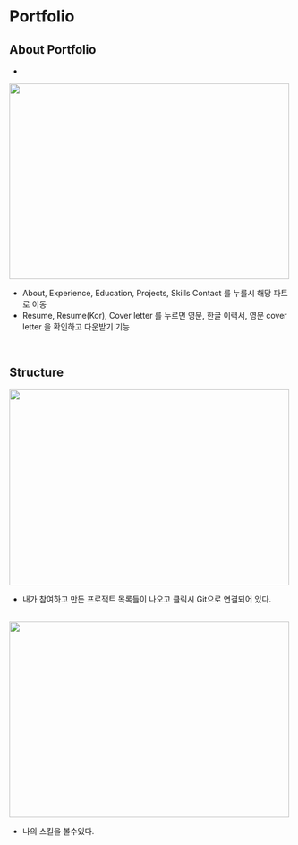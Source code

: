 # Portfolio

## About Portfolio
-
<img src="../images/young1.png" style="width: 500px; height: 350px" />

- About, Experience, Education, Projects, Skills Contact 를 누를시 해당 파트로 이동
- Resume, Resume(Kor), Cover letter 를 누르면 영문, 한글 이력서, 영문 cover letter 을 확인하고 다운받기 기능

<br />

## Structure

<img src="../images/young2.png" style="width: 500px; height: 350px" />

- 내가 참여하고 만든 프로잭트 목록들이 나오고 클릭시 Git으로 연결되어 있다.

<br />

<img src="../images/young2.png" style="width: 500px; height: 350px" />

- 나의 스킬을 볼수있다. 

<br />




